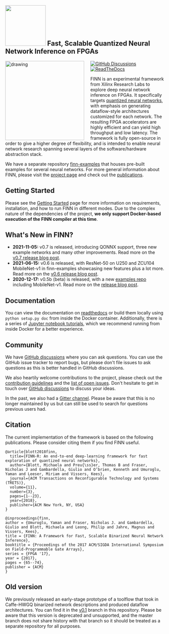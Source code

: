 ## <img src=https://raw.githubusercontent.com/Xilinx/finn/github-pages/docs/img/finn-logo.png width=128/> Fast, Scalable Quantized Neural Network Inference on FPGAs



<img align="left" src="https://raw.githubusercontent.com/Xilinx/finn/github-pages/docs/img/finn-stack.png" alt="drawing" style="margin-right: 20px" width="250"/>

[![GitHub Discussions](https://img.shields.io/github/discussions/Xilinx/finn)](https://github.com/Xilinx/finn/discussions)
[![ReadTheDocs](https://readthedocs.org/projects/finn/badge/?version=latest&style=plastic)](http://finn.readthedocs.io/)

FINN is an experimental framework from Xilinx Research Labs to explore deep neural network
inference on FPGAs.
It specifically targets <a href="https://github.com/maltanar/qnn-inference-examples" target="_blank">quantized neural
networks</a>, with emphasis on
generating dataflow-style architectures customized for each network.
The resulting FPGA accelerators are highly efficient and can yield high throughput and low latency.
The framework is fully open-source in order to give a higher degree of flexibility, and is intended to enable neural network research spanning several layers of the software/hardware abstraction stack.

We have a separate repository [finn-examples](https://github.com/Xilinx/finn-examples) that houses pre-built examples for several neural networks.
For more general information about FINN, please visit the [project page](https://xilinx.github.io/finn/) and check out the [publications](https://xilinx.github.io/finn/publications).

## Getting Started

Please see the [Getting Started](https://finn.readthedocs.io/en/latest/getting_started.html) page for more information on requirements, installation, and how to run FINN in different modes. Due to the complex nature of the dependencies of the project, **we only support Docker-based execution of the FINN compiler at this time**.

## What's New in FINN?

* **2021-11-05:** v0.7 is released, introducing QONNX support, three new example networks and many other improvements. Read more on the [v0.7 release blog post](https://xilinx.github.io/finn//2021/11/05/finn-v07-is-released.html).
* **2021-06-15:** v0.6 is released, with ResNet-50 on U250 and ZCU104 MobileNet-v1 in finn-examples showcasing new features plus a lot more. Read more on the [v0.6 release blog post](https://xilinx.github.io/finn//2021/06/15/finn-v06-is-released.html).
* **2020-12-17:** v0.5b (beta) is released, with a new [examples repo](https://github.com/Xilinx/finn-examples) including MobileNet-v1. Read more on the <a href="https://xilinx.github.io/finn/2020/12/17/finn-v05b-beta-is-released.html">release blog post</a>.

## Documentation

You can view the documentation on [readthedocs](https://finn.readthedocs.io) or build them locally using `python setup.py doc` from inside the Docker container. Additionally, there is a series of [Jupyter notebook tutorials](https://github.com/Xilinx/finn/tree/master/notebooks), which we recommend running from inside Docker for a better experience.

## Community

We have [GitHub discussions](https://github.com/Xilinx/finn/discussions) where you can ask questions. You can use the GitHub issue tracker to report bugs, but please don't file issues to ask questions as this is better handled in GitHub discussions.

We also heartily welcome contributions to the project, please check out the [contribution guidelines](CONTRIBUTING.md) and the [list of open issues](https://github.com/Xilinx/finn/issues). Don't hesitate to get in touch over [GitHub discussions](https://github.com/Xilinx/finn/discussions) to discuss your ideas.

In the past, we also had a [Gitter channel](https://gitter.im/xilinx-finn/community). Please be aware that this is no longer maintained by us but can still be used to search for questions previous users had.


## Citation

The current implementation of the framework is based on the following publications. Please consider citing them if you find FINN useful.

    @article{blott2018finn,
      title={FINN-R: An end-to-end deep-learning framework for fast exploration of quantized neural networks},
      author={Blott, Michaela and Preu{\ss}er, Thomas B and Fraser, Nicholas J and Gambardella, Giulio and O’brien, Kenneth and Umuroglu, Yaman and Leeser, Miriam and Vissers, Kees},
      journal={ACM Transactions on Reconfigurable Technology and Systems (TRETS)},
      volume={11},
      number={3},
      pages={1--23},
      year={2018},
      publisher={ACM New York, NY, USA}
    }

    @inproceedings{finn,
    author = {Umuroglu, Yaman and Fraser, Nicholas J. and Gambardella, Giulio and Blott, Michaela and Leong, Philip and Jahre, Magnus and Vissers, Kees},
    title = {FINN: A Framework for Fast, Scalable Binarized Neural Network Inference},
    booktitle = {Proceedings of the 2017 ACM/SIGDA International Symposium on Field-Programmable Gate Arrays},
    series = {FPGA '17},
    year = {2017},
    pages = {65--74},
    publisher = {ACM}
    }

## Old version

We previously released an early-stage prototype of a toolflow that took in Caffe-HWGQ binarized network descriptions and produced dataflow architectures. You can find it in the [v0.1](https://github.com/Xilinx/finn/tree/v0.1) branch in this repository.
Please be aware that this version is deprecated and unsupported, and the master branch does not share history with that branch so it should be treated as a separate repository for all purposes.
